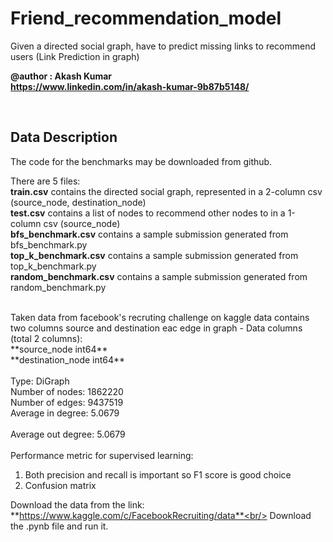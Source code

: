 # Friend_recommendation_model
Given a directed social graph, have to predict missing links to recommend users (Link Prediction in graph)
 
 **@author : Akash Kumar<br/>
 https://www.linkedin.com/in/akash-kumar-9b87b5148/**

<br/>

<h2>Data Description</h2>

The code for the benchmarks may be downloaded from github. 

There are 5 files:
<br/>
**train.csv** contains the directed social graph, represented in a 2-column csv (source_node, destination_node)<br/>
**test.csv** contains a list of nodes to recommend other nodes to in a 1-column csv (source_node)<br/>
**bfs_benchmark.csv** contains a sample submission generated from bfs_benchmark.py<br/>
**top_k_benchmark.csv** contains a sample submission generated from top_k_benchmark.py<br/>
**random_benchmark.csv** contains a sample submission generated from random_benchmark.py<br/>

<br/>
Taken data from facebook's recruting challenge on kaggle data contains two columns source and destination eac edge in graph - Data columns (total 2 columns):<br/>
**source_node int64**<br/>
**destination_node int64**<br/><br/>
Type: DiGraph<br/>
Number of nodes: 1862220<br/>
Number of edges: 9437519<br/>
Average in degree:   5.0679<br/><br/>
Average out degree:   5.0679<br/>
<br/>
Performance metric for supervised learning:<br/>
<ol><li>Both precision and recall is important so F1 score is good choice</li>
  <li>Confusion matrix</li></ol>
  
  
 Download the data from the link: **https://www.kaggle.com/c/FacebookRecruiting/data**<br/>
 Download the .pynb file and run it.
